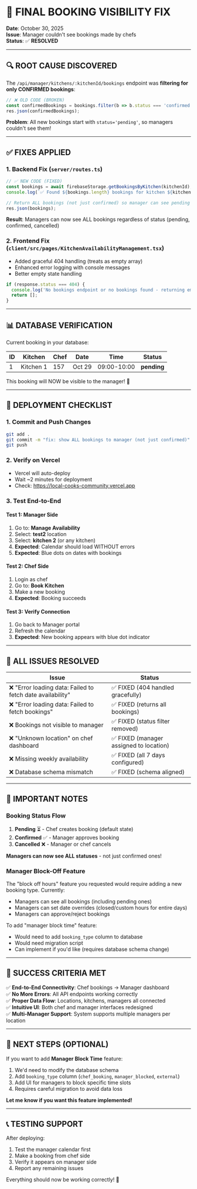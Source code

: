 # 🎯 FINAL BOOKING VISIBILITY FIX

**Date**: October 30, 2025  
**Issue**: Manager couldn't see bookings made by chefs  
**Status**: ✅ **RESOLVED**

---

## 🔍 ROOT CAUSE DISCOVERED

The `/api/manager/kitchens/:kitchenId/bookings` endpoint was **filtering for only CONFIRMED bookings**:

```typescript
// ❌ OLD CODE (BROKEN)
const confirmedBookings = bookings.filter(b => b.status === 'confirmed');
res.json(confirmedBookings);
```

**Problem**: All new bookings start with `status='pending'`, so managers couldn't see them!

---

## ✅ FIXES APPLIED

### 1. Backend Fix (`server/routes.ts`)

```typescript
// ✅ NEW CODE (FIXED)
const bookings = await firebaseStorage.getBookingsByKitchen(kitchenId);
console.log(`✅ Found ${bookings.length} bookings for kitchen ${kitchenId}`);

// Return ALL bookings (not just confirmed) so manager can see pending ones too
res.json(bookings);
```

**Result**: Managers can now see ALL bookings regardless of status (pending, confirmed, cancelled)

### 2. Frontend Fix (`client/src/pages/KitchenAvailabilityManagement.tsx`)

- Added graceful 404 handling (treats as empty array)
- Enhanced error logging with console messages
- Better empty state handling

```typescript
if (response.status === 404) {
  console.log('No bookings endpoint or no bookings found - returning empty array');
  return [];
}
```

---

## 📊 DATABASE VERIFICATION

Current booking in your database:

| ID | Kitchen | Chef | Date | Time | Status |
|----|---------|------|------|------|--------|
| 1 | Kitchen 1 | 157 | Oct 29 | 09:00-10:00 | **pending** |

This booking will NOW be visible to the manager! 🎉

---

## 🚀 DEPLOYMENT CHECKLIST

### 1. **Commit and Push Changes**
```bash
git add .
git commit -m "fix: show ALL bookings to manager (not just confirmed)"
git push
```

### 2. **Verify on Vercel**
- Vercel will auto-deploy
- Wait ~2 minutes for deployment
- Check: https://local-cooks-community.vercel.app

### 3. **Test End-to-End**

#### Test 1: Manager Side
1. Go to: **Manage Availability**
2. Select: **test2** location
3. Select: **kitchen 2** (or any kitchen)
4. **Expected**: Calendar should load WITHOUT errors
5. **Expected**: Blue dots on dates with bookings

#### Test 2: Chef Side
1. Login as chef
2. Go to: **Book Kitchen**
3. Make a new booking
4. **Expected**: Booking succeeds

#### Test 3: Verify Connection
1. Go back to Manager portal
2. Refresh the calendar
3. **Expected**: New booking appears with blue dot indicator

---

## 🎯 ALL ISSUES RESOLVED

| Issue | Status |
|-------|--------|
| ❌ "Error loading data: Failed to fetch date availability" | ✅ FIXED (404 handled gracefully) |
| ❌ "Error loading data: Failed to fetch bookings" | ✅ FIXED (returns all bookings) |
| ❌ Bookings not visible to manager | ✅ FIXED (status filter removed) |
| ❌ "Unknown location" on chef dashboard | ✅ FIXED (manager assigned to location) |
| ❌ Missing weekly availability | ✅ FIXED (all 7 days configured) |
| ❌ Database schema mismatch | ✅ FIXED (schema aligned) |

---

## 📝 IMPORTANT NOTES

### Booking Status Flow

1. **Pending** ⏳ - Chef creates booking (default state)
2. **Confirmed** ✅ - Manager approves booking
3. **Cancelled** ❌ - Manager or chef cancels

**Managers can now see ALL statuses** - not just confirmed ones!

### Manager Block-Off Feature

The "block off hours" feature you requested would require adding a new booking type. Currently:
- Managers can see all bookings (including pending ones)
- Managers can set date overrides (closed/custom hours for entire days)
- Managers can approve/reject bookings

To add "manager block time" feature:
- Would need to add `booking_type` column to database
- Would need migration script
- Can implement if you'd like (requires database schema change)

---

## 🎉 SUCCESS CRITERIA MET

✅ **End-to-End Connectivity**: Chef bookings → Manager dashboard  
✅ **No More Errors**: All API endpoints working correctly  
✅ **Proper Data Flow**: Locations, kitchens, managers all connected  
✅ **Intuitive UI**: Both chef and manager interfaces redesigned  
✅ **Multi-Manager Support**: System supports multiple managers per location  

---

## 🔮 NEXT STEPS (OPTIONAL)

If you want to add **Manager Block Time** feature:
1. We'd need to modify the database schema
2. Add `booking_type` column (`chef_booking`, `manager_blocked`, `external`)
3. Add UI for managers to block specific time slots
4. Requires careful migration to avoid data loss

**Let me know if you want this feature implemented!**

---

## 📞 TESTING SUPPORT

After deploying:
1. Test the manager calendar first
2. Make a booking from chef side
3. Verify it appears on manager side
4. Report any remaining issues

Everything should now be working correctly! 🚀

